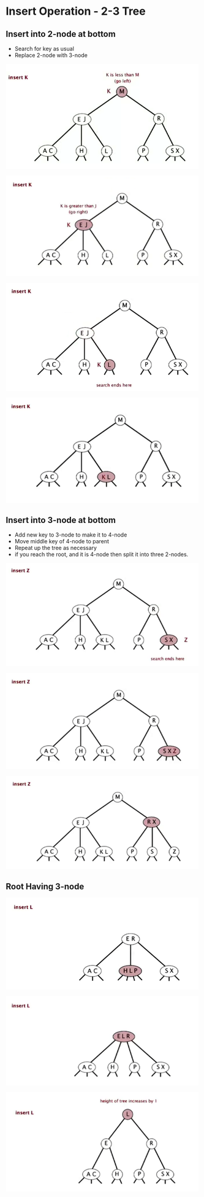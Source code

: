 # Insert Operation - 2-3 Tree

## Insert into 2-node at bottom

* Search for key as usual
* Replace 2-node with 3-node

![](../.gitbook/assets/image%20%2849%29.png)

![](../.gitbook/assets/image%20%2872%29.png)

![](../.gitbook/assets/image%20%2841%29.png)

![](../.gitbook/assets/image%20%2878%29.png)

## Insert into 3-node at bottom

* Add new key to 3-node to make it to 4-node
* Move middle key of 4-node to parent
* Repeat up the tree as necessary
* if you reach the root, and it is 4-node then split it into three 2-nodes.

![](../.gitbook/assets/image%20%2867%29.png)

![](../.gitbook/assets/image%20%2875%29.png)

![](../.gitbook/assets/image%20%2871%29.png)

## Root Having 3-node

![](../.gitbook/assets/image%20%2869%29.png)

![](../.gitbook/assets/image%20%2858%29.png)

![](../.gitbook/assets/image%20%2833%29.png)

